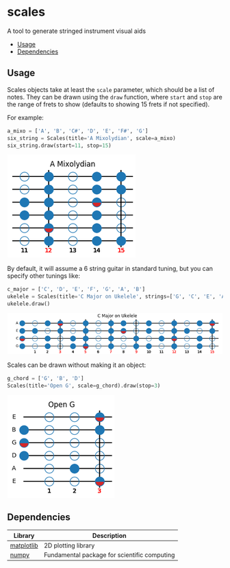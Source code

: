 # scales

A tool to generate stringed instrument visual aids

* [Usage](#usage)
* [Dependencies](#dependencies)

## Usage
Scales objects take at least the `scale` parameter, which should be a list of notes. They can be drawn using the `draw` function, where `start` and `stop` are the range of frets to show (defaults to showing 15 frets if not specified).

For example:

```py
a_mixo = ['A', 'B', 'C#', 'D', 'E', 'F#', 'G']
six_string = Scales(title='A Mixolydian', scale=a_mixo)
six_string.draw(start=11, stop=15)
```

![a_mix](screenshots/a_mixo.png)

By default, it will assume a 6 string guitar in standard tuning, but you can specify other tunings like:

```py
c_major = ['C', 'D', 'E', 'F', 'G', 'A', 'B']
ukelele = Scales(title='C Major on Ukelele', strings=['G', 'C', 'E', 'A'], scale=c_major)
ukelele.draw()
```

![c_maj_uke](screenshots/c_maj_uke.png)

Scales can be drawn without making it an object:

```py
g_chord = ['G', 'B', 'D']
Scales(title='Open G', scale=g_chord).draw(stop=3)
```

![open_g](screenshots/open_g.png)

## Dependencies

Library | Description
--- | ---
[matplotlib](https://matplotlib.org) | 2D plotting library
[numpy](https://numpy.org) |  Fundamental package for scientific computing